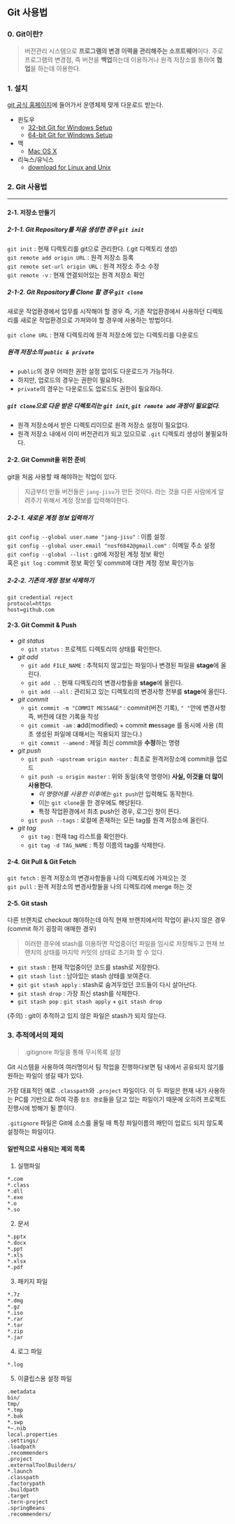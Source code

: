 ## Git 사용법

### 0. Git이란?
> 버전관리 시스템으로 **프로그램의 변경 이력을 관리해주는 소프트웨어**이다. 주로 프로그램의 변경점, 즉 버전을 **백업**하는데 이용하거나 원격 저장소를 통하여 **협업**을 하는데 이용한다.

### 1. 설치
[git 공식 홈페이지](https://git-scm.com)에 들어가서 운영체제 맞게 다운로드 받는다.

- 윈도우
  - [32-bit Git for Windows Setup](https://github.com/git-for-windows/git/releases/download/v2.22.0.windows.1/Git-2.22.0-32-bit.exe)
  - [64-bit Git for Windows Setup](https://github.com/git-for-windows/git/releases/download/v2.22.0.windows.1/Git-2.22.0-64-bit.exe)
- 맥
  - [Mac OS X](https://git-scm.com/download/mac)
- 리눅스/유닉스
  - [download for Linux and Unix](https://git-scm.com/download/linux)

### 2. Git 사용법

<hr>

#### 2-1. 저장소 만들기
##### 2-1-1. Git Repository를 처음 생성한 경우 `git init`
`git init` : 현재 디렉토리를 git으로 관리한다. (.git 디렉토리 생성) <br>
`git remote add origin URL` : 원격 저장소 등록 <br>
`git remote set-url origin URL` : 원격 저장소 주소 수정 <br>
`git remote -v` : 현재 연결되어있는 원격 저장소 확인

##### 2-1-2. Git Repository를 Clone 할 경우 `git clone`
새로운 작업환경에서 업무를 시작해야 할 경우 즉, 기존 작업환경에서 사용하던 디렉토리를 새로운 작업환경으로 가져와야 할 경우에 사용하는 방법이다.

`git clone URL` : 현재 디렉토리에 원격 저장소에 있는 디렉토리를 다운로드

##### 원격 저장소의 `public & private`
 - `public`의 경우 어떠한 권한 설정 없이도 다운로드가 가능하다.
 - 하지만, 업로드의 경우는 권한이 필요하다.
 - `private`의 경우는 다운로드도 업로드도 권한이 필요하다.

##### `git clone`으로 다운 받은 디렉토리는 `git init`, `git remote add` 과정이 필요없다.
 - 원격 저장소에서 받은 디렉토리이므로 원격 저장소 설정이 필요없다.
 - 원격 저장소 내에서 이미 버전관리가 되고 있으므로 `.git` 디렉토리 생성이 불필요하다.

#### 2-2. Git Commit을 위한 준비
git을 처음 사용할 때 해야하는 작업이 있다.

> 지금부터 만들 버전들은 `jang-jisu`가 만든 것이다. 라는 것을 다른 사람에게 알려주기 위해서 계정 정보를 입력해야한다.

##### 2-2-1. 새로운 계정 정보 입력하기
`git config --global user.name "jang-jisu"` : 이름 설정 <br>
`git config --global user.email "nosf6842@gmail.com"` : 이메일 주소 설정 <br>
`git config --global --list` : git에 저장된 계정 정보 확인 <br>
혹은 `git log` : commit 정보 확인 및 commit에 대한 계정 정보 확인가능

##### 2-2-2. 기존의 게정 정보 삭제하기
```
git credential reject
protocol=https
host=github.com
```

#### 2-3. Git Commit & Push
- *git status*
  - `git status` : 프로젝트 디렉토리의 상태를 확인한다.
- *git add*
  - `git add FILE_NAME` : 추적되지 않고있는 파일이나 변경된 파일을 **stage**에 올린다.
  - `git add .` : 현재 디렉토리의 변경사항들을 **stage**에 올린다.
  - `git add --all` : 관리되고 있는 디렉토리의 변경사항 전부를 **stage**에 올린다.
- *git commit*
  - `git commit -m "COMMIT MESSAGE"` : commit(버전 기록), `" "`안에 변경사항 즉, 버전에 대한 기록을 작성
  - `git commit -am` : **a**dd(modified) + commit **m**essage 를 동시에 사용 (최초 생성된 파일에 대해서는 적용되지 않는다.)
  - `git commit --amend` : 제일 최신 commit을 **수정**하는 명령
- *git push*
  - `git push -upstream origin master` : 최초로 원격저장소에 commit을 업로드
  - `git push -u origin master` : 위와 동일(축약 명령어) **사실, 이것을 더 많이 사용한다.**
    - *이 명령어를 사용한 이후에는* `git push`만 입력해도 동작한다.
    - 이는 `git clone`을 한 경우에도 해당된다.
    - 특정 작업환경에서 최초 push인 경우, 로그인 창이 뜬다.
  - `git push --tags` : 로컬에 존재하는 모든 tag를 원격 저장소에 올린다.
- *git tag*
  - `git tag` : 현재 tag 리스트를 확인한다.
  - `git tag -d TAG_NAME` : 특정 이름의 tag를 삭제한다.

#### 2-4. Git Pull & Git Fetch
`git fetch` : 원격 저장소의 변경사항들을 나의 디렉토리에 가져오는 것 <br>
`git pull` : 원격 저장소의 변경사항들을 나의 디렉토리에 merge 하는 것

#### 2-5. Git stash
다른 브랜치로 checkout 해야하는데 아직 현재 브랜치에서의 작업이 끝나지 않은 경우(commit 하기 굉장히 애매한 경우)

> 이러한 경우에 stash를 이용하면 작업중이던 파일을 임시로 저장해두고 현재 브랜치의 상태를 마지막 커밋의 상태로 초기화 할 수 있다.

 - `git stash` : 현재 작업중이던 코드를 stash로 저장한다.
 - `git stash list` : 남아있는 stash 상태를 보여준다.
 - `git git stash apply` : stash로 숨겨두었던 코드들이 다시 살아난다.
 - `git stash drop` : 가장 최신 stash를 삭제한다.
 - `git stash pop` : `git stash apply` + `git stash drop`

(주의) : git이 추적하고 있지 않은 파일은 stash가 되지 않는다.

### 3. 추적에서의 제외

> .gitignore 파일을 통해 무시목록 설정

Git 시스템을 사용하여 여러명이서 팀 작업을 진행하다보면 팀 내에서 공유되지 않기를 원하는 파일이 생길 때가 있다.

가장 대표적인 예로 `.classpath`와 `.project` 파일이다. 이 두 파일은 현재 내가 사용하는 PC를 기반으로 하여 각종 `참조 경로`들을 담고 있는 파일이기 때문에 오히려 프로젝트 진행시에 방해가 될 뿐이다.

`.gitignore` 파일은 Git에 소스를 올릴 때 특정 파일이름의 패턴이 업로드 되지 않도록 설정하는 파일이다.

#### 일반적으로 사용되는 제외 목록

1. 실행파일

```
*.com
*.class
*.dll
*.exe
*.o
*.so
```

2. 문서

```
*.pptx
*.docx
*.ppt
*.xls
*.xlsx
*.pdf
```

3. 패키지 파일

```
*.7z
*.dmg
*.gz
*.iso
*.rar
*.tar
*.zip
*.jar
```

4. 로그 파일

```
*.log
```

5. 이클립스용 설정 파일

```
.metadata
bin/
tmp/
*.tmp
*.bak
*.swp
*~.nib
local.properties
.settings/
.loadpath
.recommenders
.project
.externalToolBuilders/
*.launch
.classpath
.factorypath
.buildpath
.target
.tern-project
.springBeans
.recommenders/
```
